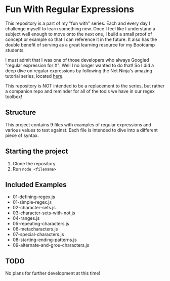 # Fun With Regular Expressions

This repository is a part of my "fun with" series. Each and every day I challenge myself to learn something new. Once I feel like I understand a subject well enough to move onto the next one, I build a small proof of concept or example so that I can reference it in the future. It also has the double benefit of serving as a great learning resource for my Bootcamp students.

I must admit that I was one of those developers who always Googled "regular expression for X". Well I no longer wanted to do that! So I did a deep dive on regular expressions by following the Net Ninja's amazing tutorial series, located [here](https://www.youtube.com/watch?v=r6I-Ahc0HB4&list=PL4cUxeGkcC9g6m_6Sld9Q4jzqdqHd2HiD&index=1).

This repository is NOT intended to be a replacement to the series, but rather a companion repo and reminder for all of the tools we have in our regex toolbox!

## Structure

This project contains 9 files with examples of regular expressions and various values to test against. Each file is intended to dive into a different piece of syntax.

## Starting the project

1. Clone the repository
2. Run `node <filename>`

## Included Examples

- 01-defining-regex.js
- 01-simple-regex.js
- 02-character-sets.js
- 03-character-sets-with-not.js
- 04-ranges.js
- 05-repeating-characters.js
- 06-metacharacters.js
- 07-special-characters.js
- 08-starting-ending-patterns.js
- 09-alternate-and-grou-characters.js

## TODO

No plans for further development at this time!

